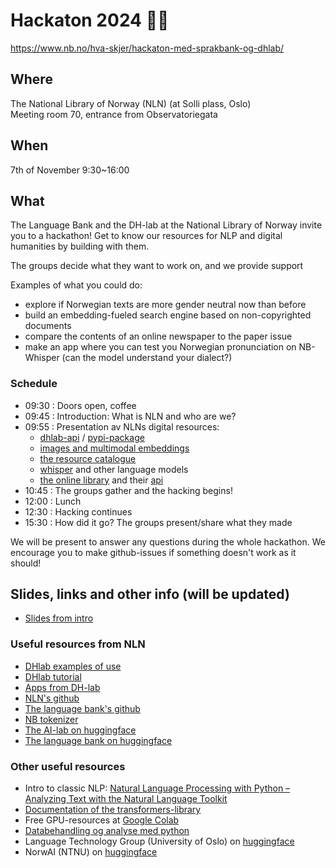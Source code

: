 # Hackaton 2024 👨‍💻️
https://www.nb.no/hva-skjer/hackaton-med-sprakbank-og-dhlab/

## Where
The National Library of Norway (NLN) (at Solli plass, Oslo)  
Meeting room 70, entrance from Observatoriegata 

## When 
7th of November 9:30~16:00 

## What 
The Language Bank and the DH-lab at the National Library of Norway invite you to a hackathon!
Get to know our resources for NLP and digital humanities by building with them.

The groups decide what they want to work on, and we provide support

Examples of what you could do:
- explore if Norwegian texts are more gender neutral now than before
- build an embedding-fueled search engine based on non-copyrighted documents
- compare the contents of an online newspaper to the paper issue
- make an app where you can test you Norwegian pronunciation on NB-Whisper (can the model understand your dialect?)

### Schedule
- 09:30 : Doors open, coffee
- 09:45 : Introduction: What is NLN and who are we?
- 09:55 : Presentation av NLNs digital resources:
  - [dhlab-api](https://api.nb.no/dhlab/) / [pypi-package](https://pypi.org/project/dhlab/)
  - [images and multimodal embeddings](bildedata/README.md)
  - [the resource catalogue](https://www.nb.no/sprakbanken/en/resource-catalogue/)
  - [whisper](https://huggingface.co/collections/NbAiLab/nb-whisper-65cb8322877f943912afcd9f) and other language models
  - [the online library](https://www.nb.no/search) and their [api](https://api.nb.no/)
- 10:45 : The groups gather and the hacking begins!
- 12:00 : Lunch
- 12:30 : Hacking continues
- 15:30 : How did it go? The groups present/share what they made

We will be present to answer any questions during the whole hackathon.
We encourage you to make github-issues if something doesn't work as it should!

## Slides, links and other info (will be updated)
- [Slides from intro](tbd)

### Useful resources from NLN
- [DHlab examples of use](https://nationallibraryofnorway.github.io/DHLAB/docs_example_use.html)
- [DHlab tutorial](https://nationallibraryofnorway.github.io/digital_tekstanalyse/tutorial.html)
- [Apps from DH-lab](https://www.nb.no/dh-lab/apper/)
- [NLN's github](https://github.com/NationalLibraryOfNorway)
- [The language bank's github](https://github.com/Sprakbanken)
- [NB tokenizer](https://pypi.org/project/nb_tokenizer/)
- [The AI-lab on huggingface](https://huggingface.co/NbAiLab)
- [The language bank on huggingface](https://huggingface.co/Sprakbanken)

### Other useful resources
- Intro to classic NLP: [Natural Language Processing with Python – Analyzing Text with the Natural Language Toolkit](https://www.nltk.org/book/)
- [Documentation of the transformers-library](https://huggingface.co/docs/transformers/index)
- Free GPU-resources at [Google Colab](https://colab.research.google.com/)
- [Databehandling og analyse med python](https://mich123prem.github.io/python4abm/intro.html)
- Language Technology Group (University of Oslo) on [huggingface](https://huggingface.co/ltg)
- NorwAI (NTNU) on [huggingface](https://huggingface.co/NorwAI)

  
